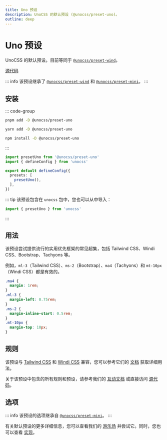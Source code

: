 ```yaml
---
title: Uno 预设
description: UnoCSS 的默认预设 (@unocss/preset-uno)。
outline: deep
---
```


# Uno 预设

UnoCSS 的默认预设。目前等同于 [`@unocss/preset-wind`](/presets/wind)。

[源代码](https://github.com/unocss/unocss/tree/main/packages-presets/preset-uno)

::: info
该预设继承了 [`@unocss/preset-wind`](/presets/wind) 和 [`@unocss/preset-mini`](/presets/mini)。
:::

## 安装

::: code-group

```bash [pnpm]
pnpm add -D @unocss/preset-uno
```

```bash [yarn]
yarn add -D @unocss/preset-uno
```

```bash [npm]
npm install -D @unocss/preset-uno
```

:::

```ts [uno.config.ts]
import presetUno from '@unocss/preset-uno'
import { defineConfig } from 'unocss'

export default defineConfig({
  presets: [
    presetUno(),
  ],
})
```

::: tip
该预设包含在 `unocss` 包中，您也可以从中导入：

```ts
import { presetUno } from 'unocss'
```

:::

## 用法

该预设尝试提供流行的实用优先框架的常见超集，包括 Tailwind CSS、Windi CSS、Bootstrap、Tachyons 等。

例如，`ml-3`（Tailwind CSS）、`ms-2`（Bootstrap）、`ma4`（Tachyons）和 `mt-10px`（Windi CSS）都是有效的。

```css
.ma4 {
  margin: 1rem;
}
.ml-3 {
  margin-left: 0.75rem;
}
.ms-2 {
  margin-inline-start: 0.5rem;
}
.mt-10px {
  margin-top: 10px;
}
```

## 规则

该预设与 [Tailwind CSS](https://tailwindcss.com/) 和 [Windi CSS](https://windicss.org/) 兼容，您可以参考它们的 [文档](https://tailwindcss.com/docs) 获取详细用法。

关于该预设中包含的所有规则和预设，请参考我们的 [互动文档](https://unocss.dev/interactive/) 或直接访问 [源代码](https://github.com/unocss/unocss/tree/main/packages-presets/preset-uno)。

## 选项

::: info
该预设的选项继承自 [`@unocss/preset-mini`](/presets/mini#options)。
:::

有关默认预设的更多详细信息，您可以查看我们的 [游乐场](/play/) 并尝试它。同时，您也可以查看 [实现](https://github.com/unocss/unocss/tree/main/packages-presets)。
